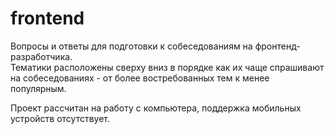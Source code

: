 # frontend

Вопросы и ответы для подготовки к собеседованиям на фронтенд-разработчика.  
Тематики расположены сверху вниз в порядке как их чаще спрашивают на собеседованиях - от более востребованных тем к менее популярным.

Проект рассчитан на работу с компьютера, поддержка мобильных устройств отсутствует.
